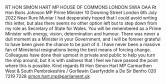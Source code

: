 RT HON SIMON HART MP
HOUSE OF COMMONS
LONDON SWIA OAA
Rt Hon Boris Johnson MP
Prime Minister
10 Downing Street
London
6th July 2022
Near
Rure Muntar
I had desperately hoped that I could avoid writing this letter, but alas there seems no other
option left but to step down from my role as Secretary of State for Wales.
You will be remembered as a Prime Minister with energy, vision, determination and humour.
There was never a dull moment as a Minister in your Government, and I will be forever grateful
to have been given the chance to be part of it.
I have never been a massive fan of Ministerial resignations being the best means of forcing
change. Colleagues have done their upmost in private and public to help you turn the ship
around, but it is with sadness that I feel we have passed the point where this is possible.
Kind regards
Rt Hon Simon Hart MP
Carmarthen West & South Pembrokeshire / Gorllewin Caerfyrddin a De Sir Benfro
020 7219 7228 simon.hart.mp@parliament.uk
